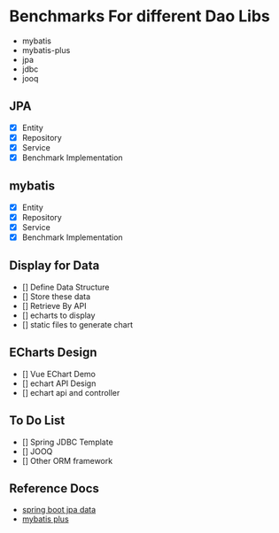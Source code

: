 # Benchmarks For different Dao Libs

- mybatis
- mybatis-plus
- jpa
- jdbc
- jooq

## JPA

- [X] Entity
- [X] Repository
- [X] Service
- [X] Benchmark Implementation

## mybatis

- [X] Entity
- [X] Repository
- [X] Service
- [X] Benchmark Implementation

## Display for Data 

- [] Define Data Structure
- [] Store these data
- [] Retrieve By API
- [] echarts to display
- [] static files to generate chart

## ECharts Design 

- [] Vue EChart Demo
- [] echart API Design
- [] echart api and controller


## To Do List

- [] Spring JDBC Template
- [] JOOQ
- [] Other ORM framework

## Reference Docs

- [spring boot jpa data](https://docs.spring.io/spring-data/jpa/docs/2.2.6.RELEASE/reference/html/#repositories)
- [mybatis plus](https://mp.baomidou.com/guide/quick-start.html#%E9%85%8D%E7%BD%AE)
